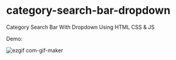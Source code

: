 # category-search-bar-dropdown

Category Search Bar With Dropdown Using HTML CSS &amp; JS 

Demo: 

![ezgif com-gif-maker](https://user-images.githubusercontent.com/97748602/174088949-93419ef1-a59f-4c3b-9913-25f36b109ac5.gif)
